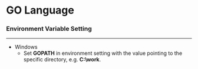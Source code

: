 # GO Language

<script type="text/javascript" src="../js/general.js"></script>

### Environment Variable Setting
---

* Windows
    * Set **GOPATH** in environment setting with the value pointing to the specific directory, e.g. **C:\work**.
